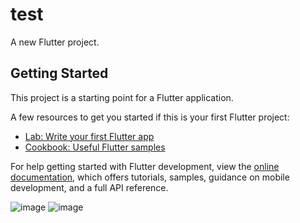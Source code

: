 # test

A new Flutter project.

## Getting Started

This project is a starting point for a Flutter application.

A few resources to get you started if this is your first Flutter project:

- [Lab: Write your first Flutter app](https://docs.flutter.dev/get-started/codelab)
- [Cookbook: Useful Flutter samples](https://docs.flutter.dev/cookbook)

For help getting started with Flutter development, view the
[online documentation](https://docs.flutter.dev/), which offers tutorials,
samples, guidance on mobile development, and a full API reference.

![image](https://github.com/bishwasshrestha/flutter_tutorial/assets/29711192/5486ad29-9829-4428-9156-019ab30724a8)
![image](https://github.com/bishwasshrestha/flutter_tutorial/assets/29711192/5ead7cd6-5e0d-48f3-b4ad-c908bcc3ea94)
